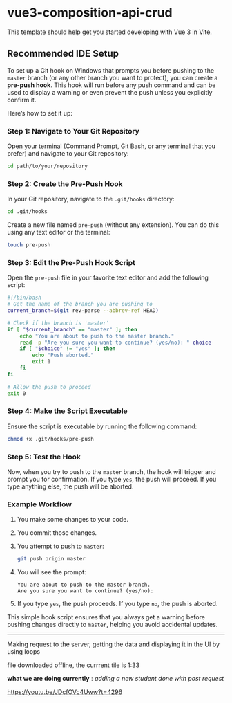 # vue3-composition-api-crud

This template should help get you started developing with Vue 3 in Vite.

## Recommended IDE Setup

To set up a Git hook on Windows that prompts you before pushing to the `master` branch (or any other branch you want to protect), you can create a **pre-push hook**. This hook will run before any push command and can be used to display a warning or even prevent the push unless you explicitly confirm it.

Here’s how to set it up:

### Step 1: Navigate to Your Git Repository

Open your terminal (Command Prompt, Git Bash, or any terminal that you prefer) and navigate to your Git repository:

```sh
cd path/to/your/repository
```

### Step 2: Create the Pre-Push Hook

In your Git repository, navigate to the `.git/hooks` directory:

```sh
cd .git/hooks
```

Create a new file named `pre-push` (without any extension). You can do this using any text editor or the terminal:

```sh
touch pre-push
```

### Step 3: Edit the Pre-Push Hook Script

Open the `pre-push` file in your favorite text editor and add the following script:

```bash
#!/bin/bash
# Get the name of the branch you are pushing to
current_branch=$(git rev-parse --abbrev-ref HEAD)

# Check if the branch is 'master'
if [ "$current_branch" == "master" ]; then
    echo "You are about to push to the master branch."
    read -p "Are you sure you want to continue? (yes/no): " choice
    if [ "$choice" != "yes" ]; then
        echo "Push aborted."
        exit 1
    fi
fi

# Allow the push to proceed
exit 0
```

### Step 4: Make the Script Executable

Ensure the script is executable by running the following command:

```sh
chmod +x .git/hooks/pre-push
```

### Step 5: Test the Hook

Now, when you try to push to the `master` branch, the hook will trigger and prompt you for confirmation. If you type `yes`, the push will proceed. If you type anything else, the push will be aborted.

### Example Workflow

1. You make some changes to your code.
2. You commit those changes.
3. You attempt to push to `master`:

   ```sh
   git push origin master
   ```

4. You will see the prompt:

   ```
   You are about to push to the master branch.
   Are you sure you want to continue? (yes/no):
   ```

5. If you type `yes`, the push proceeds. If you type `no`, the push is aborted.

This simple hook script ensures that you always get a warning before pushing changes directly to `master`, helping you avoid accidental updates.

---

Making request to the server, getting the data and displaying it in the UI by using loops


file downloaded offline, the currrent tile is 1:33


**what we are doing currently** : *adding a new student done with post request*

https://youtu.be/JDcfOVc4Uww?t=4296
